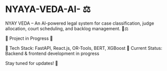 # NYAYA-VEDA-AI- ⚖️
NYAY VEDA – An AI-powered legal system for case classification, judge allocation, court scheduling, and backlog management. 🚀⚖️

🚧 Project in Progress 🚧

🔧 Tech Stack: FastAPI, React.js, OR-Tools, BERT, XGBoost
📌 Current Status: Backend & frontend development in progress

Stay tuned for updates! 🚀


